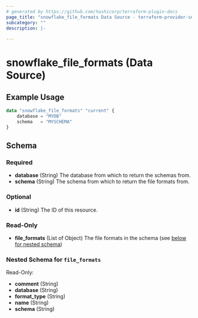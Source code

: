 ```yaml
---
# generated by https://github.com/hashicorp/terraform-plugin-docs
page_title: "snowflake_file_formats Data Source - terraform-provider-snowflake"
subcategory: ""
description: |-
  
---
```


# snowflake_file_formats (Data Source)



## Example Usage

```terraform
data "snowflake_file_formats" "current" {
    database = "MYDB"
    schema   = "MYSCHEMA"
}
```

<!-- schema generated by tfplugindocs -->
## Schema

### Required

- **database** (String) The database from which to return the schemas from.
- **schema** (String) The schema from which to return the file formats from.

### Optional

- **id** (String) The ID of this resource.

### Read-Only

- **file_formats** (List of Object) The file formats in the schema (see [below for nested schema](#nestedatt--file_formats))

<a id="nestedatt--file_formats"></a>
### Nested Schema for `file_formats`

Read-Only:

- **comment** (String)
- **database** (String)
- **format_type** (String)
- **name** (String)
- **schema** (String)


